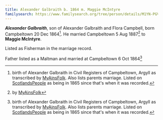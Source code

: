 ```yaml
---
title: Alexander Galbraith b. 1864 m. Maggie McIntyre
familysearch: https://www.familysearch.org/tree/person/details/M1YN-PGV
---
```


***Alexander Galbraith***, son of Alexander Galbraith and Flora Campbell, born Campbeltown 20 Dec 1864[^birth].  He married Campbeltown 5 Aug 1887[^marriage] to **Maggie McIntyre**.

Listed as Fisherman in the marriage record.

Father listed as a Maltman and married at Campbeltown 6 Oct 1864[^birth]

[^birth]: birth of Alexander Galbraith in Civil Registers of Campbeltown, Argyll as transcribed by [MyAinsFolk](https://www.myainfolk.ca/records/19217).  Also lists parents marriage.  Listed on [ScotlandsPeople](https://www.scotlandspeople.gov.uk/view-image/nrs_stat_births/39803334) as being in 1865 since that's when it was recorded.

[^marriage]: by [MyAinsFolk](https://www.myainfolk.ca/records/21599)
